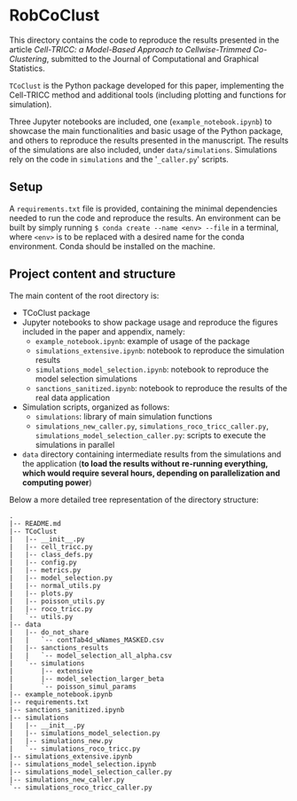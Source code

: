 # RobCoClust

This directory contains the code to reproduce the results presented in the article *Cell-TRICC: a Model-Based Approach 
to Cellwise-Trimmed Co-Clustering*, submitted to the Journal of Computational and Graphical Statistics.

```TCoClust``` is the Python package developed for this paper, implementing the Cell-TRICC method and additional tools 
(including plotting and functions for simulation).

Three Jupyter notebooks are included, one (```example_notebook.ipynb```) to showcase the main functionalities and basic 
usage of the Python package, and others to reproduce the results presented in the manuscript. 
The results of the simulations are also included, under ```data/simulations```. 
Simulations rely on the code in ```simulations``` and the '```_caller.py```' scripts.

## Setup

A ```requirements.txt``` file is provided, containing the minimal dependencies needed to run the code and reproduce the 
results. An environment can be built by simply running ```$ conda create --name <env> --file``` in a terminal, where 
```<env>``` is to be replaced with a desired name for the conda environment. Conda should be installed on the machine.

## Project content and structure
The main content of the root directory is:
* TCoClust package
* Jupyter notebooks to show package usage and reproduce the figures included in the paper and appendix, namely:
  * `example_notebook.ipynb`: example of usage of the package
  * `simulations_extensive.ipynb`: notebook to reproduce the simulation results
  * `simulations_model_selection.ipynb`: notebook to reproduce the model selection simulations
  * `sanctions_sanitized.ipynb`: notebook to reproduce the results of the real data application
* Simulation scripts, organized as follows:
    * `simulations`: library of main simulation functions
    * `simulations_new_caller.py`, `simulations_roco_tricc_caller.py`, `simulations_model_selection_caller.py`: scripts to execute the simulations in parallel
* `data` directory containing intermediate results from the simulations and the application (**to load the results without re-running everything, which would require several hours, depending on parallelization and computing power**)

Below a more detailed tree representation of the directory structure:
```
.
|-- README.md
|-- TCoClust
|   |-- __init__.py
|   |-- cell_tricc.py
|   |-- class_defs.py
|   |-- config.py
|   |-- metrics.py
|   |-- model_selection.py
|   |-- normal_utils.py
|   |-- plots.py
|   |-- poisson_utils.py
|   |-- roco_tricc.py
|   `-- utils.py
|-- data
|   |-- do_not_share
|   |   `-- contTab4d_wNames_MASKED.csv
|   |-- sanctions_results
|   |   `-- model_selection_all_alpha.csv
|   `-- simulations
|       |-- extensive
|       |-- model_selection_larger_beta
|       `-- poisson_simul_params
|-- example_notebook.ipynb
|-- requirements.txt
|-- sanctions_sanitized.ipynb
|-- simulations
|   |-- __init__.py
|   |-- simulations_model_selection.py
|   |-- simulations_new.py
|   `-- simulations_roco_tricc.py
|-- simulations_extensive.ipynb
|-- simulations_model_selection.ipynb
|-- simulations_model_selection_caller.py
|-- simulations_new_caller.py
`-- simulations_roco_tricc_caller.py

```
